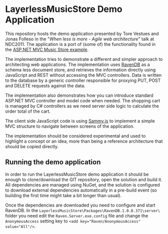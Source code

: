 # LayerlessMusicStore Demo Application
This repository hosts the demo application presented by Tore Vestues and Jonas Folleso in 
the "*When less is more - Agile web architecture*" talk at NDC2011. The application is a port of (some of) the functionality 
found in the [ASP.NET MVC Music Store example](mvcmusicstore.codeplex.com).
 
The implementation tries to demonstrate a different and simpler approach to architecting web applications. 
The implementation uses [RavenDB](http://ravendb.net/) as a schema less document store, and retrieves the information directly 
using JavaScript and REST without accessing the MVC controllers. Data is written to the database by a 
generic controller responsible for proxying PUT, POST and DELETE requests against the data.

The implementation also demonstrates how you can introduce standard ASP.NET MVC controller and model code 
when needed. The shopping cart is managed by C# controllers as we need server side logic to calculate the 
order total of the cart.

The client side JavaScript code is using [Sammy.js](http://sammyjs.org/) to implement a simple MVC structure to navigate between 
screens of the application.

The implementation should be considered experimental and used to highlight a concept or an idea, 
more than being a reference architecture that should be copied directly. 

## Running the demo application
In order to run the LayerlessMusicStore demo application it should be enough to clone/download the GIT 
repository, open the solution and build it. All dependencies are managed using NuGet, and the solution 
is configured to download external dependencies automatically in a pre-build event 
(so building the first time might take a bit longer than usual).

Once the dependencies are downloaded you need to configure and start RavenDB. In the 
`LayerlessMusicStore\Packages\RavenDB.1.0.0.371\server\` 
folder you need edit the `Raven.Server.exe.config` file and change the `AnonymousAccess` setting key to
`<add key="Raven/AnonymousAccess" value="All"/>`.

